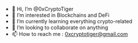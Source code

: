 - 👋 Hi, I’m @0xCryptoTiger
- 👀 I’m interested in Blockchains and DeFi
- 🌱 I’m currently learning everything crypto-related
- 💞️ I’m looking to collaborate on anything
- 📫 How to reach me : 0xcryptotiger@gmail.com

<!---
0xCryptoTiger/0xCryptoTiger is a ✨ special ✨ repository because its `README.md` (this file) appears on your GitHub profile.
You can click the Preview link to take a look at your changes.
--->
